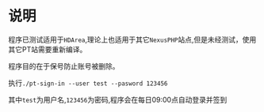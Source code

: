 # 说明
程序已测试适用于`HDArea`,理论上也适用于其它`NexusPHP`站点,但是未经测试，使用其它PT站需要重新编译。

程序目的在于保号防止账号被删除。

执行`./pt-sign-in --user test --pasword 123456`

其中`test`为用户名,`123456`为密码,程序会在每日09:00点自动登录并签到
